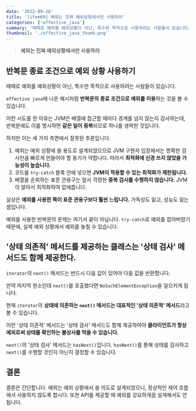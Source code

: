 ```yaml
---
date: '2022-09-28'
title: '[item69] 예외는 진짜 예외상황에서만 사용하라'
categories: ['effective_java']
summary: '때때로 예외를 예외상황이 아닌, 특수한 목적으로 사용하려는 사람들이 있습니다. `effective java`에 나온 예시처럼 반복문의 종료 조건으로 예외를 이용하는 것을 볼 수 있습니다.'
thumbnail: './effective_java_thumb.png'
---
```


> **예외는 진짜 예외상황에서만 사용하라**

## 반복문 종료 조건으로 예외 상황 사용하기

때때로 예외를 예외상황이 아닌, 특수한 목적으로 사용하려는 사람들이 있습니다.

`effective java`에 나온 예시처럼 **반복문의 종료 조건으로 예외를 이용**하는 것을 볼 수 있습니다.

이런 시도를 한 이유는 JVM은 배열에 접근할 때마다 경계를 넘지 않는지 검사하는데, 반복문에도 이를 명시하면 **같은 일이 중복**되므로 하나를 생략한 것입니다.

하지만 이는 세 가지 측면에서 잘못된 추론입니다.
1. 예외는 예외 상황에 쓸 용도로 설계되었으므로 JVM 구현자 입장에서는 명확한 검사만큼 빠르게 만들어야 할 동기가 약합니다. 따라서 **최적화에 신경 쓰지 않았을 가능성이 높습니다.**
2. 코드를 `try-catch` 블록 안에 넣으면 **JVM이 적용할 수 있는 최적화가 제한됩니다.**
3. 배열을 순회하는 표준 관용구는 앞서 걱정한 **중복 검사를 수행하지 않습니다.** JVM이 알아서 최적화하여 없애줍니다.

실상은 **예외를 사용한 쪽이 표준 관용구보다 훨씬 느립니다.** 가독성도 잃고, 성능도 잃는 셈입니다.

예외를 사용한 반복문의 문제는 여기서 끝이 아닙니다. `try-catch`로 예외를 잡아버렸기 때문에, 실제 예외 상황에서 예외를 놓칠 수 있습니다.

## '상태 의존적' 메서드를 제공하는 클래스는 '상태 검사' 메서드도 함께 제공한다.
`iterator`의 `next()` 메서드는 반드시 다음 값이 있어야 다음 값을 반환합니다.

만약 마지막 원소인데 `next()`를 호출했다면 `NoSuchElementException`을 일으키게 됩니다.

현재 `iterator`의 **상태에 의존하는 `next()` 메서드는 대표적인 '상태 의존적' 메서드**라고 볼 수 있습니다.

이런 '상태 의존적' 메서드는 '상태 검사' 메서드도 함께 제공하여야 **클라이언트가 항상 예외로써 상태를 확인하는 불상사를 막을 수 있습니다.**

`next()`의 '상태 검사' 메서드는 `hasNext()`입니다. `hasNext()`를 통해 상태를 검사하고 `next()`를 수행할 것인지 아닌지 결정할 수 있습니다.

## 결론
결론은 간단합니다. 예외는 예외 상황에서 쓸 의도로 설계되었으니, 정상적인 제어 흐름에서 사용하지 않도록 합시다. 또한 API를 제공할 때 예외를 강요하게끔 설계해서도 안됩니다.